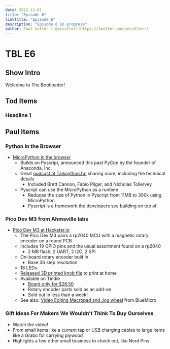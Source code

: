```yaml
---
date: 2022-12-01
title: "Episode 6"
linkTitle: "Episode 6"
description: "Episode 6 In progress"
author: Paul Cutler ([@prcutler](https://twitter.com/prcutler))
---
```

# TBL E6
## Show Intro

Welcome to The Bootloader!

## Tod Items
### Headline 1 

## Paul Items
### Python in the Browser
* [MicroPython in the browser](https://www.anaconda.com/blog/pyscript-updates-bytecode-alliance-pyodide-and-micropython)
  * Builds on Pyscript, announced this past PyCon by the founder of Anaconda, Inc.
  * Great [podcast at Talkpython.fm](https://talkpython.fm/episodes/show/391/pyscript-powered-by-micropython) sharing more, including the technical details
    * Included Brett Cannon, Fabio Pliger, and Nicholas Tollervey
  * Pyscript can use the MicroPython as a runtime
    * Reduces the size of Python in Pyscript from 11MB to 300k using MicroPython
    * Pyscript is a framework the developers see building on top of
    
### Pico Dev M3 from Ahmsville labs
* [Pico Dev M3 at Hackster.io](https://www.hackster.io/news/ahmsville-labs-pico-dev-m3-turns-a-raspberry-pi-rp2040-into-a-feature-packed-rotary-encoder-knob-c63b181c585d)
  * The Pico Dev M3 pairs a rp2040 MCU with a magnetic rotary encoder on a round PCB
  * Includes 19 GPIO pins and the usual assortment found on a rp2040
    * 2 MB flash, 2 UART, 2 I2C, 2 SPI
  * On-board rotary encoder built in
    * Base 36 step resolution
  * 18 LEDs
  * [Released 3D printed knob file](https://github.com/ahmsville/Magnetic_rotary_encoding/tree/master/PICO%20DEV%20M3) to print at home
  * Available on Tindie
    * [Board only for $26.50](https://www.tindie.com/products/ahmsvillelabs/pico-dev-m3/)
    * Rotary encoder parts sold as an add-on
    * Sold out in less than a week!
  * See also: [Video Editing Macropad and Jog wheel](https://www.tindie.com/products/jpconstantineau/basic-video-editing-macropad-and-jog-wheel/) from BlueMicro

### Gift Ideas For Makers We Wouldn’t Think To Buy Ourselves
* Watch the video!
* From small items like a current tap or USB charging cables to large items like a Grabo for carrying plywood
* Highlights a few other small business to check out, like Nerd Pins